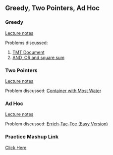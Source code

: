 ## Greedy, Two Pointers, Ad Hoc

### Greedy
[Lecture notes](https://ancc-iitd.github.io/competitive-programming-resources/SoCP21/Lec3_Greedy_TwoPointers_AdHoc/Greedy.pdf)

Problems discussed:
1. [TMT Document](https://codeforces.com/contest/1509/problem/B)
1. [AND, OR and square sum](https://codeforces.com/contest/1368/problem/D)

### Two Pointers
[Lecture notes](https://ancc-iitd.github.io/competitive-programming-resources/SoCP21/Lec3_Greedy_TwoPointers_AdHoc/Two_Pointers.pdf)

Problem discussed: [Container with Most Water](https://leetcode.com/problems/container-with-most-water/)

### Ad Hoc
[Lecture notes](https://ancc-iitd.github.io/competitive-programming-resources/SoCP21/Lec3_Greedy_TwoPointers_AdHoc/Ad_Hoc.pdf)

Problem discussed: [Errich-Tac-Toe (Easy Version)](https://codeforces.com/contest/1450/problem/C1)

### Practice Mashup Link
[Click Here](https://vjudge.net/contest/445285)
